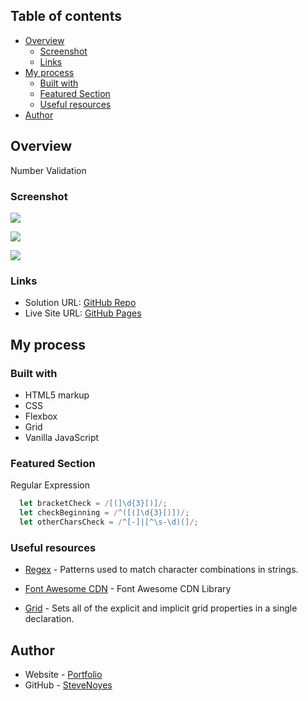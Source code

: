 ## Table of contents

- [Overview](#overview)
  - [Screenshot](#screenshot)
  - [Links](#links)
- [My process](#my-process)
  - [Built with](#built-with)
  - [Featured Section](#featured-section)
  - [Useful resources](#useful-resources)
- [Author](#author)

## Overview

Number Validation

### Screenshot

![](./screenshot.jpg)

![](./screenshot.jpg)

![](./screenshot.jpg)

### Links

- Solution URL: [GitHub Repo](https://your-solution-url.com)
- Live Site URL: [GitHub Pages](https://pages.github.com/)

## My process

### Built with

- HTML5 markup
- CSS  
- Flexbox
- Grid
- Vanilla JavaScript

### Featured Section

Regular Expression

```js
  let bracketCheck = /[(]\d{3}[)]/;
  let checkBeginning = /^([(]\d{3}[)])/;
  let otherCharsCheck = /^[-]|[^\s-\d)(]/;
```

### Useful resources

- [Regex](https://developer.mozilla.org/en-US/docs/Web/JavaScript/Guide/Regular_Expressions) - Patterns used to match character combinations in strings.

- [Font Awesome CDN](https://cdnjs.com/libraries/font-awesome) - Font Awesome CDN Library

- [Grid](https://developer.mozilla.org/en-US/docs/Web/CSS/grid) - Sets all of the explicit and implicit grid properties in a single declaration.

## Author

- Website - [Portfolio](https://www.stevenmnoyes.com)
- GitHub - [SteveNoyes](https://github.com/SteveNoyes)
